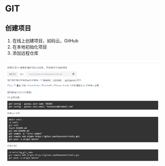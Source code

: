 # GIT

## 创建项目

1. 在线上创建项目，如码云，GitHub
2. 在本地初始化项目
3. 添加远程仓库

![1550473699503](assets/1550473699503.png)